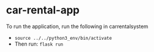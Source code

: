 # car-rental-app

To run the application, run the following in carrentalsystem
  - ```source ../../python3_env/bin/activate```
  - Then run: ```flask run```
